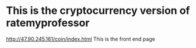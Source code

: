# This is the cryptocurrency version of ratemyprofessor 

http://47.90.245.161/coin/index.html This is the front end page 
